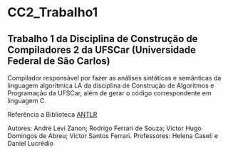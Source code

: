 # CC2_Trabalho1

## Trabalho 1 da Disciplina de Construção de Compiladores 2 da UFSCar (Universidade Federal de São Carlos)

Compilador responsável por fazer as análises sintáticas e semânticas da linguagem algoritmica LA da disciplina de Construção de
Algoritmos e Programação da UFSCar, além de gerar o código correspondente em linguagem C.

Referência a Biblioteca [ANTLR](http://www.antlr.org/)

Autores: André Levi Zanon; Rodrigo Ferrari de Souza; Victor Hugo Domingos de Abreu; Victor Santos Ferrari.
Professores: Helena Caseli e Daniel Lucrédio
